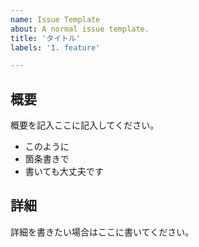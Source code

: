 ```yaml
---
name: Issue Template
about: A normal issue template.
title: 'タイトル'
labels: '1. feature'

---
```


## 概要

概要を記入ここに記入してください。

- このように
- 箇条書きで
- 書いても大丈夫です

## 詳細

詳細を書きたい場合はここに書いてください。
